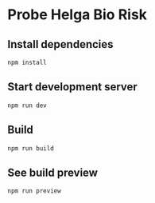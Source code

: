 # Probe Helga Bio Risk

## Install dependencies
```
npm install
```

## Start development server
```
npm run dev
```

## Build 
```
npm run build
```

## See build preview 
```
npm run preview
```
